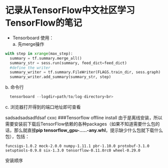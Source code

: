 # 记录从TensorFlow中文社区学习TensorFlow的笔记
* Tensorboard 使用：<br>
  a. 先merge操作
  
``` python
with step in xrange(max_step):
  summary = tf.summary.merge_all()
  summary_str = sess.run(summary, feed_dict=feed_dict)
  #define the writer
  summary_writer = tf.summary.FileWriter(FLAGS.train_dir, sess.graph)
  summary_writer.add_summary(summary_str, step)
```
  b. 命令行<br>
```python
  tensorboard --logdir=path/to/log-directory<br>
```
  c. 浏览器打开得到的端口地址即可查看
  
sadsadsadsadfdsaf
cxxc
###Tensorflow offline install 
由于是离线安装，所以需要安装前下载后TensorFlow依赖的各种packages（如果不知道需要什么包的话，那么就直接**pip tensorflow_gpu-.....-any.whl**，提示缺少什么包就下载什么包），包括：<br>
```
funcsigs-1.0.2 mock-2.0.0 numpy-1.11.1 pbr-1.10.0 protobuf-3.1.0 setuptools-0.9.8 six-1.3.0 tensorflow-0.11.0rc0 wheel-0.29.0 
```
安装顺序

